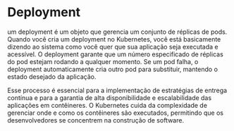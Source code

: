 # Deployment
um deployment é um objeto que gerencia um conjunto de réplicas de pods. Quando você cria um deployment no Kubernetes, você está basicamente dizendo ao sistema como você quer que sua aplicação seja executada e acessível. O deployment garante que um número especificado de réplicas do pod estejam rodando a qualquer momento. Se um pod falha, o deployment automaticamente cria outro pod para substituir, mantendo o estado desejado da aplicação.

Esse processo é essencial para a implementação de estratégias de entrega contínua e para a garantia de alta disponibilidade e escalabilidade das aplicações em contêineres. O Kubernetes cuida da complexidade de gerenciar onde e como os contêineres são executados, permitindo que os desenvolvedores se concentrem na construção de software.